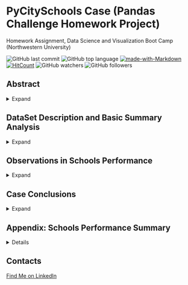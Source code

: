 # PyCitySchools Case (Pandas Challenge Homework Project)

Homework Assignment, Data Science and Visualization Boot Camp (Northwestern University)

![GitHub last commit](https://img.shields.io/github/last-commit/OlegRyzhkov2020/pandas-challenge)
![GitHub top language](https://img.shields.io/github/languages/top/OlegRyzhkov2020/pandas-challenge)
[![made-with-Markdown](https://img.shields.io/badge/Made%20with-Markdown-1f425f.svg)](http://commonmark.org)
[![HitCount](http://hits.dwyl.com/OlegRyzhkov2020/pandas-challenge.svg)](http://hits.dwyl.com/OlegRyzhkov2020/pandas-challenge)
![GitHub watchers](https://img.shields.io/github/watchers/OlegRyzhkov2020/pandas-challenge?label=Watch&style=social)
![GitHub followers](https://img.shields.io/github/followers/OlegRyzhkov2020?label=Follow&style=social)

## Abstract
<details>
<summary>Expand</summary>

* Any country's economy tends to become more productive as the proportion of educated workers increases since they can more efficiently carry out tasks that demand basic literacy and critical thinking on the one hand, and require less guidance and management from the other hand. As a result, many countries provide funding for primary and secondary education to improve economic performance. Surely, education is an investment in human capital similar to an investment in better technologies and equipment.
* Schools have assumed a major role in judging key elements of merit among young people—namely, academic skills, hard work, self-discipline, and cooperative behavior. Schools do so mainly by evaluating students in a variety of subjects deemed important for success later in life. The two most essential tests have been remaining  the same for many years are math and reading.
</details>

## DataSet Description and Basic Summary Analysis
<details>
<summary>Expand</summary>

* We are asked to analyze the district-wide standardized test results based on every student's math and reading scores, as well as various information on the schools they attend. Revealing trends in school performance should be based on aggregation of the following data:
    1. District and school summary
    2. Top performing schools (by % overall passing both tests)
    3. Bottom performing schools (by % overall passing both tests)
    4. Math and reading scores by grade
    5. Scores by school spending
    6. Scores by school type and size
    7. Scores by gender (female vs male)

* The district summary includes 15 schools (both district and charter) with a total number of 39,170 students and a total budget of $24,649,428 ($629.29 per student). Below is the summary of the given dataset:

![District Summary](Images/gen_summary.png)
</details>

## Observations in Schools Performance
<details>
<summary>Expand</summary>

#### Trend 1: Overall performance in reading is better over math

![Scores_chart](images/scores_chart.png)
![Performance_chart](images/performance_chart.png)

#### Trend 2: Overall performance in Charter schools is better over District schools

![Type_chart](images/Type_chart.png)

#### Trend 3: Overall performance in small and medium size schools is better over large schools

![Size_chart](images/size_chart.png)

#### Trend 4: Overall performance among female students is better over male students

![Gender_table](images/gender_summary.png)

</details>

## Case Conclusions
<details>
<summary>Expand</summary>

* Overall, the observed trends revealed the general tendency: students achievements in reading are better over math and charter schools students performance is better over district schools.  
* Additionally, at least two other observed trends require attention. The first is that, the overall both tests passing rate is significantly lower versus at least one test passing rate (65.17% both tests pass vs >90% at least one test). It reveals the tendency of a large number of students who passed one test and failed another one.  The second one is the overall performance is not significantly affected by the particular school spending budget per one student.
* In 1967, on the first international comparison of educational achievement in math, the United States ranked 11 out of 12 nations. Nothing serious has changed since that time. The U.S. still ranks behind the main group of developed countries. After recent tests results were released by the Programme for International Student Assessment, or PISA , US Secretary of Education Betsy DeVos said "The bottom line is there has not been a single study that shows American education is improving enough," DeVos said in a statement. "Scores have flatlined for a decade. Worse yet, scores for our most vulnerable students continue to decline. We are being outpaced not only by our global competitors like China and Russia, but also by countries like Estonia, Finland and Canada." And it brings us to a final conclusion. The family factor plays a significant role in student's performance. Unfortunately, the inequality in parent's wealth and status is still remaining a big barrier in obtaining a quality primary education in US. A founding ideal of American democracy is that merit, not accident of birth, should determine individuals’ income and social status demands extra attention and resources at the federal level to improve overall performance across US schools.

</details>

## Appendix: Schools Performance Summary
<details>

![PyCitySchools Summary](Images/schools_chart.png)
</details>

## Contacts
[Find Me on
LinkedIn](https://www.linkedin.com/in/oleg-n-ryzhkov/)
